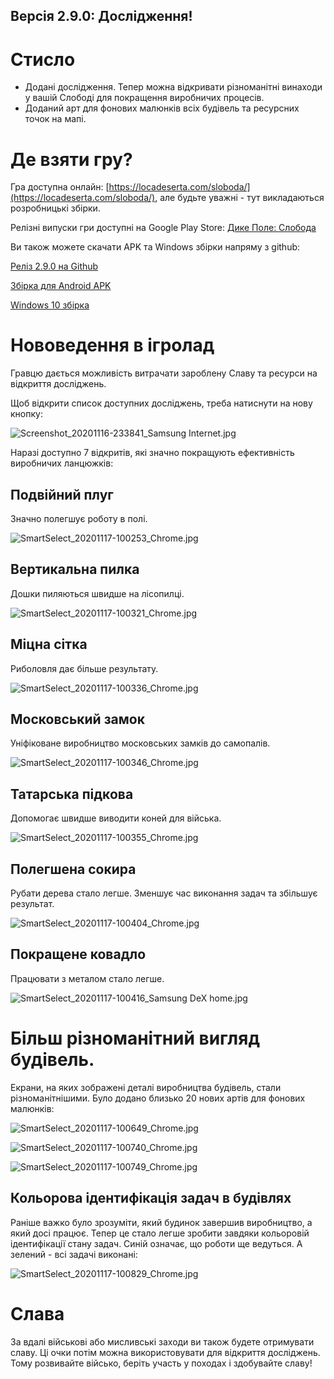 ## Версія 2.9.0: Дослідження!

# Стисло

- Додані дослідження. Тепер можна відкривати різноманітні винаходи у вашій Слободі для покращення виробничих процесів. 
- Доданий арт для фонових малюнків всіх будівель та ресурсних точок на мапі.

# Де взяти гру?

Гра доступна онлайн:  [https://locadeserta.com/sloboda/](https://locadeserta.com/sloboda/), але будьте уважні - тут викладаються розробницькі збірки.

Релізні випуски гри доступні на Google Play Store:  [Дике Поле: Слобода](https://play.google.com/store/apps/details?id=com.gladimdim.sloboda) 

Ви також можете скачати APK та Windows збірки напряму з github:

 [Реліз 2.9.0 на Github](https://github.com/gladimdim/locadeserta/releases/tag/2.9.0-sloboda) 

 [Збірка для Android APK](https://github.com/gladimdim/locadeserta/releases/download/2.9.0-sloboda/sloboda_2.9.0.apk) 

 [Windows 10 збірка](https://github.com/gladimdim/locadeserta/releases/download/2.9.0-sloboda/sloboda_290.zip) 

# Нововедення в ігролад

Гравцю дається можливість витрачати зароблену Славу та ресурси на відкриття досліджень.

Щоб відкрити список доступних досліджень, треба натиснути на нову кнопку:

![Screenshot_20201116-233841_Samsung Internet.jpg](https://cdn.hashnode.com/res/hashnode/image/upload/v1605562779809/6jqDWMmfb.jpeg)

Наразі доступно 7 відкритів, які значно покращують ефективність виробничих ланцюжків:

## Подвійний плуг

Значно полегшує роботу в полі.

![SmartSelect_20201117-100253_Chrome.jpg](https://cdn.hashnode.com/res/hashnode/image/upload/v1605601140843/Zi2y2dhPe.jpeg)

## Вертикальна пилка

Дошки пиляються швидше на лісопилці.

![SmartSelect_20201117-100321_Chrome.jpg](https://cdn.hashnode.com/res/hashnode/image/upload/v1605601155620/9ftURO_Pk.jpeg)

## Міцна сітка

Риболовля дає більше результату.

![SmartSelect_20201117-100336_Chrome.jpg](https://cdn.hashnode.com/res/hashnode/image/upload/v1605601166464/iSIrpjwF8.jpeg)

## Московський замок

Уніфіковане виробництво московських замків до самопалів.

![SmartSelect_20201117-100346_Chrome.jpg](https://cdn.hashnode.com/res/hashnode/image/upload/v1605601176067/6MiG2QAx5.jpeg)

## Татарська підкова

Допомогає швидше виводити коней для війська.

![SmartSelect_20201117-100355_Chrome.jpg](https://cdn.hashnode.com/res/hashnode/image/upload/v1605601188336/k1Z4BypAe.jpeg)

## Полегшена сокира

Рубати дерева стало легше. Зменшує час виконання задач та збільшує результат.

![SmartSelect_20201117-100404_Chrome.jpg](https://cdn.hashnode.com/res/hashnode/image/upload/v1605601198894/hfU-nAJwX.jpeg)

## Покращене ковадло

Працювати з металом стало легше. 

![SmartSelect_20201117-100416_Samsung DeX home.jpg](https://cdn.hashnode.com/res/hashnode/image/upload/v1605601206025/fso6xT1dM.jpeg)

# Більш різноманітний вигляд будівель.

Екрани, на яких зображені деталі виробництва будівель, стали різноманітнішими. Було додано близько 20 нових артів для фонових малюнків:

![SmartSelect_20201117-100649_Chrome.jpg](https://cdn.hashnode.com/res/hashnode/image/upload/v1605601216319/fk-VwVLeP.jpeg)

![SmartSelect_20201117-100740_Chrome.jpg](https://cdn.hashnode.com/res/hashnode/image/upload/v1605601226046/JMPl1Wzcv.jpeg)

![SmartSelect_20201117-100749_Chrome.jpg](https://cdn.hashnode.com/res/hashnode/image/upload/v1605601234170/nSIY3Tgue.jpeg)

## Кольорова ідентифікація задач в будівлях

Раніше важко було зрозуміти, який будинок завершив виробництво, а який досі працює. Тепер це стало легше зробити завдяки кольоровій ідентифікації стану задач. Синій означає, що роботи ще ведуться. А зелений - всі задачі виконані:

![SmartSelect_20201117-100829_Chrome.jpg](https://cdn.hashnode.com/res/hashnode/image/upload/v1605601248353/GXwaEJV1w.jpeg)

# Слава

За вдалі військові або мисливські заходи ви також будете отримувати славу. Ці очки потім можна використовувати для відкриття досліджень. Тому розвивайте військо, беріть участь у походах і здобувайте славу!
